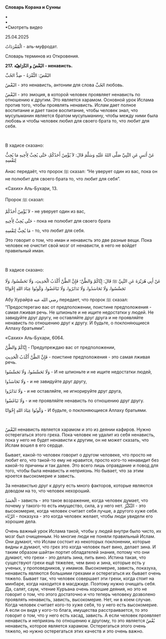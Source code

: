 **Словарь Корана и Сунны**  
  
  
  
•  
•  
•Смотреть видео  
  
25.04.2025  
  

الْمُفْرَدَاتُ - аль-муфродат.

Словарь терминов из Откровения.

  

**217. البُغْضُ و الكَرَاهِيّة - ненависть.**

البُغْضُ: النُّفْرَةُ - ضِدُّ الحُبِّ

البُغْضُ - это ненависть, антоним для слова الحُبِّ любовь.

البُغْضُ - это эмоция, в которой человек проявляет ненависть по отношению к
другим. Это является харамом. Основной урок Ислама против того, чтобы
проявлять ненависть. Ислам дает полное воспитание и дает такое
воспитание, чтобы человек знал, что мусульманин является братом
мусульманину, чтобы между ними была любовь и чтобы человек любил для
своего брата то, что любит для себя.

 

В хадисе сказано:

عَنْ أَنَسٍ عَنِ النَّبِيِّ صَلَّى اللهُ عَلَيْهِ وَسَلَّمَ قَالَ: لاَ يُؤْمِنُ أَحَدُكُمْ، حَتَّى يُحِبَّ لِأَخِيهِ مَا
يُحِبُّ لِنَفْسِهِ

Анас передаёт, что пророк ﷺ сказал: “Не уверует один из вас, пока он не
полюбит для своего брата то, что любит для себя”.

«Сахих» Аль-Бухари, 13.

Пророк ﷺ сказал:

لاَ يُؤْمِنُ أَحَدُكُمْ - не уверует один из вас,

حَتَّى يُحِبَّ لِأَخِيهِ - пока не полюбит для своего брата

مَا يُحِبُّ لِنَفْسِهِ - то, что любит для себя.

Это говорит о том, что иман и ненависть это две разные вещи. Пока
человек не очистит свой мозг от ненависти, в него не войдет правильный
иман.

 

В хадисе сказано:

عَنْ أَبِي هُرَيْرَةَ عَنِ النَّبِيِّ ﷺ قَالَ: إِيَّاكُمْ وَالظَّنَّ؛ فَإِنَّ الظَّنَّ أَكْذَبُ الْحَدِيثِ، وَلَا
تَحَسَّسُوا، وَلَا تَجَسَّسُوا، وَلَا تَحَاسَدُوا، وَلَا تَدَابَرُوا، وَلَا تَبَاغَضُوا، وَكُونُوا عِبَادَ
اللهِ إِخْوَانًا

Абу Хурайра رضي الله عنه передает, что пророк ﷺ сказал: “Предостерегаю
вас от предположении, поистине предположения - самая лживая речь. Не
шпионьте и не ищите недостатки у людей. Не завидуйте друг другу, не
оставляйте друг друга и не проявляйте ненависть по отношению друг к
другу. И будьте, о поклоняющиеся Аллаху братьями”.

«Сахих» Аль-Бухари, 6064.

إِيَّاكُمْ وَالظَّنَّ - Предупреждаю вас от предположении,

فَإِنَّ الظَّنَّ أَكْذَبُ الْحَدِيثِ - поистине предположения - это самая лживая речь.

وَلَا تَحَسَّسُوا، وَلَا تَجَسَّسُوا - И не шпионьте и не ищите недостатки людей, 

وَلَا تَحَاسَدُوا - и не завидуйте друг другу,

وَلَا تَدَابَرُوا - и не оставляйте, не игнорируйте друг друга,

وَلَا تَبَاغَضُوا - и не проявляйте ненависть по отношению друг другу.

وَكُونُوا عِبَادَ اللهِ إِخْوَانًا - И будьте, о поклоняющиеся Аллаху братьями.

 

البُغْضُ ненависть является харамом и это из деянии кафиров. Нужно
остерегаться этого греха. Пока человек не удалит из себя ненависть, пока
у него не будет ненависти к другим, он не может сказать, что Ислам вошел
в его сердце.

Бывает, какой-то человек говорит о другом человеке, что просто не любит
его, что такой-то ему не нравится, просто кого-то ненавидит без какой-то
причины и так далее. Это всего лишь оправдание и повод для того, чтобы
была ненависть и неприязнь. Но бывает, что за этим кроется высокомерие и
зависть.

За ненавистью друг к другу есть много факторов, которые являются
доводом на то, что человек нехороший.

الْحَسَدُ - зависть - это такое возражение, когда человек думает, что почему
у такого-то есть имущество, сила, а у него нет. التَّكَبُّرُ - это
высокомерие, когда человек считает себя лучше, а другого хуже себя.
الرِّئَاء - показуха - это когда человек желает, чтобы люди увидели его
хорошие дела.

Очень важный урок Ислама такой, чтобы у людей внутри было чисто, их мозг
был очищенным. Но многие люди не поняли правильный Ислам. Они думают,
что Ислам состоит из некоторых поклонении, которые видны и думают, что
грех это когда человек пьет вино, делает зина. И таким образом шайтан
портит обладателей знания, потому что они думают, что грехи - это делать
зина, пить вино. Истина такая, что существуют грехи ещё тяжелее, чем
вино и зина, которые есть у ученых, у проповедников, у имамов.
Высокомерие, зависть, показуха, ненависть являются большими грехами и
остерегаться их бывает очень тяжело. Бывает так, что человек совершает
эти грехи, когда стоит на минбаре, когда находится в масджиде. Поэтому
нужно очищать себя. Да, салят, саум, чтение Куръана очень хорошие
деяния, но это не говорит о том, что этого достаточно и что теперь
человеку дозволено проявлять ненависть, зависть, высокомерие. Нет, ни в
коем случае. Когда человек считает кого-то хуже себя, то у него есть
высокомерие. А если он видя у кого-то блага, имущества расстраивается,
то это говорит о том, что у него есть хасад, зависть. А если человек
проявляет ненависть и неприязнь по отношению к другому, то это является
بُغْضٌ ненависть, которое является харамом. Остерегаться этого очень
тяжело, но нужно остерегаться этих качеств и это очень важно. 
